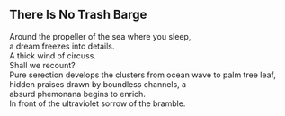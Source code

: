 There Is No Trash Barge
-----------------------
Around the propeller of the sea where you sleep,  
a dream freezes into details.  
A thick wind of circuss.  
Shall we recount?  
Pure serection develops the clusters from ocean wave to palm tree leaf,  
hidden praises drawn by boundless channels, a  
absurd phemonana begins to enrich.  
In front of the ultraviolet sorrow of the bramble.  
